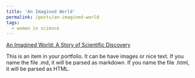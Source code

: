 ```yaml
---
title: 'An Imagined World'
permalink: /posts/an-imagined-world
tags:
  - women in science
---
```


[An Imagined World: A Story of Scientific Discovery](https://www.amazon.com/Imagined-World-Story-Scientific-Discovery/dp/0140062041)

This is an item in your portfolio. It can be have images or nice text. If you name the file .md, it will be parsed as markdown. If you name the file .html, it will be parsed as HTML. 
